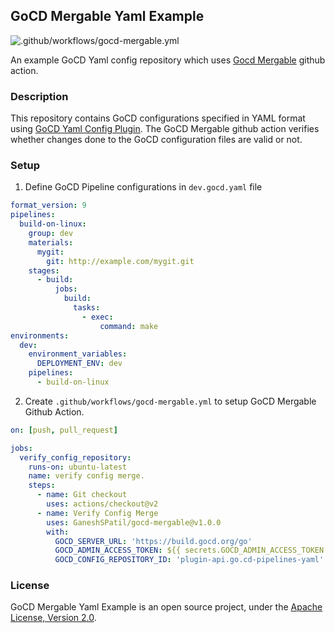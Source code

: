 ## GoCD Mergable Yaml Example
![.github/workflows/gocd-mergable.yml](https://github.com/GaneshSPatil/gocd-mergable-yaml-example/workflows/.github/workflows/gocd-mergable.yml/badge.svg)

An example GoCD Yaml config repository which uses [Gocd Mergable](https://github.com/GaneshSPatil/gocd-mergable) github action.

### Description

This repository contains GoCD configurations specified in YAML format using [GoCD Yaml Config Plugin](https://github.com/tomzo/gocd-yaml-config-plugin). 
The GoCD Mergable github action verifies whether changes done to the GoCD configuration files are valid or not.

### Setup

1. Define GoCD Pipeline configurations in `dev.gocd.yaml` file

```yaml
format_version: 9
pipelines:
  build-on-linux:
    group: dev
    materials:
      mygit:
        git: http://example.com/mygit.git
    stages:
      - build:
          jobs:
            build:
              tasks:
                - exec:
                    command: make
environments:
  dev:
    environment_variables:
      DEPLOYMENT_ENV: dev
    pipelines:
      - build-on-linux
```

2. Create `.github/workflows/gocd-mergable.yml` to setup GoCD Mergable Github Action.

```yaml
on: [push, pull_request]

jobs:
  verify_config_repository:
    runs-on: ubuntu-latest
    name: verify config merge.
    steps:
      - name: Git checkout
        uses: actions/checkout@v2
      - name: Verify Config Merge
        uses: GaneshSPatil/gocd-mergable@v1.0.0
        with:
          GOCD_SERVER_URL: 'https://build.gocd.org/go'
          GOCD_ADMIN_ACCESS_TOKEN: ${{ secrets.GOCD_ADMIN_ACCESS_TOKEN }}
          GOCD_CONFIG_REPOSITORY_ID: 'plugin-api.go.cd-pipelines-yaml'
```

### License

GoCD Mergable Yaml Example is an open source project, under the [Apache License, Version 2.0](https://www.apache.org/licenses/LICENSE-2.0).

